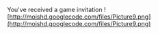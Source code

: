 You've received a game invitation
![http://moishd.googlecode.com/files/Picture9.png](http://moishd.googlecode.com/files/Picture9.png)
